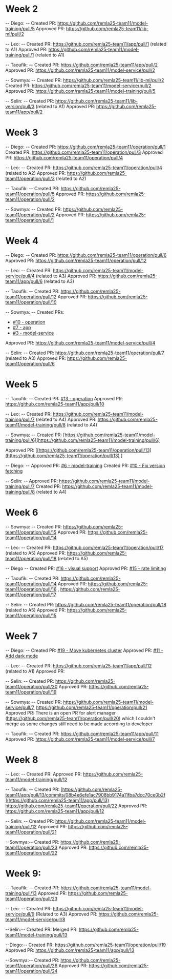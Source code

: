 # Week 2
-- Diego: --
Created PR: https://github.com/remla25-team11/model-training/pull/5
Approved PR: https://github.com/remla25-team11/lib-ml/pull/2

-- Leo: --
Created PR: https://github.com/remla25-team11/app/pull/1 (related to A1)
Approved PR: https://github.com/remla25-team11/model-training/pull/1 (related to A1)

-- Taoufik: --
Created PR: https://github.com/remla25-team11/app/pull/2
Approved PR: https://github.com/remla25-team11/model-service/pull/2

-- Sowmya: --
Created PR: https://github.com/remla25-team11/lib-ml/pull/2
Created PR: https://github.com/remla25-team11/model-service/pull/2
Approved PR: https://github.com/remla25-team11/model-training/pull/5

-- Selin: --
Created PR: https://github.com/remla25-team11/lib-version/pull/3 (related to A1)
Approved PR: https://github.com/remla25-team11/app/pull/2

# Week 3

-- Diego: --
Created PR: https://github.com/remla25-team11/operation/pull/1
Created PR: https://github.com/remla25-team11/operation/pull/3
Approved PR: https://github.com/remla25-team11/operation/pull/4

-- Leo: --
Created PR: https://github.com/remla25-team11/operation/pull/4 (related to A2)
Approved PR: https://github.com/remla25-team11/operation/pull/3 (related to A2)

-- Taoufik: --
Created PR: https://github.com/remla25-team11/operation/pull/5
Approved PR: https://github.com/remla25-team11/operation/pull/2

-- Sowmya: --
Created PR: https://github.com/remla25-team11/operation/pull/2
Approved PR: https://github.com/remla25-team11/operation/pull/1


# Week 4

-- Diego: --
Created PR: https://github.com/remla25-team11/operation/pull/6
Approved PR: https://github.com/remla25-team11/operation/pull/12

-- Leo: --
Created PR: https://github.com/remla25-team11/model-service/pull/4 (related to A3)
Approved PR: https://github.com/remla25-team11/app/pull/6 (related to A3)

-- Taoufik: --
Created PR: https://github.com/remla25-team11/operation/pull/12
Approved PR: https://github.com/remla25-team11/operation/pull/10

-- Sowmya: --
Created PRs:
- [#10 - operation](https://github.com/remla25-team11/operation/pull/10)
- [#7 - app](https://github.com/remla25-team11/app/pull/7)
- [#3 - model-service](https://github.com/remla25-team11/model-service/pull/3)

Approved PR: https://github.com/remla25-team11/model-service/pull/4


-- Selin: --
Created PR: https://github.com/remla25-team11/operation/pull/7 (related to A3)
Approved PR: https://github.com/remla25-team11/operation/pull/6

# Week 5

-- Taoufik: --
Created PR: [#13 - operation](https://github.com/remla25-team11/operation/pull/13)
Approved PR: https://github.com/remla25-team11/app/pull/10

-- Leo: --
Created PR: https://github.com/remla25-team11/model-training/pull/7 (related to A4)
Approved PR: https://github.com/remla25-team11/model-training/pull/8 (related to A4)

-- Sowmya: --
Created PR: [https://github.com/remla25-team11/model-training/pull/6](https://github.com/remla25-team11/model-training/pull/6)

Approved PR: [[https://github.com/remla25-team11/operation/pull/13](https://github.com/remla25-team11/operation/pull/13)
]

-- Diego: --
Approved PR: [#6 - model-training](https://github.com/remla25-team11/model-training/pull/6)
Created PR: [#10 - Fix version fetching](https://github.com/remla25-team11/app/pull/10)

-- Selin: --
Approved PR: https://github.com/remla25-team11/model-training/pull/7 
Created PR: https://github.com/remla25-team11/model-training/pull/8 (related to A4)

# Week 6

-- Sowmya: --
Created PR: https://github.com/remla25-team11/operation/pull/15
Approved PR: https://github.com/remla25-team11/operation/pull/14

-- Leo: --
Created PR: https://github.com/remla25-team11/operation/pull/17 (related to A5)
Approved PR: https://github.com/remla25-team11/operation/pull/18 (related to A5)

-- Diego --
Created PR: [#16 - visual support](https://github.com/remla25-team11/operation/pull/16)
Approved PR: [#15 - rate limiting](https://github.com/remla25-team11/operation/pull/15)

-- Taoufik: --
Created PR: https://github.com/remla25-team11/operation/pull/14
Approved PR: https://github.com/remla25-team11/operation/pull/16 , https://github.com/remla25-team11/operation/pull/17

-- Selin: --
Created PR: https://github.com/remla25-team11/operation/pull/18 (related to A5)
Approved PR: https://github.com/remla25-team11/operation/pull/15

# Week 7

-- Diego: --
Created PR: [#19 - Move kubernetes cluster](https://github.com/remla25-team11/operation/pull/19)
Approved PR: [#11 - Add dark mode](https://github.com/remla25-team11/app/pull/11)

-- Leo: --
Created PR: https://github.com/remla25-team11/app/pull/12 (related to A1)
Approved PR: 

-- Selin: --
Created PR: https://github.com/remla25-team11/operation/pull/20
Approved PR: https://github.com/remla25-team11/operation/pull/19

-- Sowmya: --
Created PR: https://github.com/remla25-team11/model-service/pull/7, https://github.com/remla25-team11/operation/pull/21
Approved PR: There is an open PR for alert manager (https://github.com/remla25-team11/operation/pull/20) which I couldn't merge as some changes still need to be made according to developer

-- Taoufik: --
Created PR: https://github.com/remla25-team11/app/pull/11
Approved PR: https://github.com/remla25-team11/model-service/pull/7

# Week 8

-- Leo: --
Created PR: 
Approved PR: https://github.com/remla25-team11/model-training/pull/12


-- Taoufik: --
Created PR: [https://github.com/remla25-team11/app/pull/13/commits/08b4e6efe1ac7908bb9174a11fba7dcc70ce0b2f](https://github.com/remla25-team11/app/pull/13)
https://github.com/remla25-team11/operation/pull/22
Approved PR: https://github.com/remla25-team11/app/pull/12

-- Selin: --
Created PR: https://github.com/remla25-team11/model-training/pull/12
Approved PR: https://github.com/remla25-team11/operation/pull/21


--Sowmya:--
Created PR: https://github.com/remla25-team11/operation/pull/23
Approved PR: https://github.com/remla25-team11/operation/pull/22

# Week 9:

-- Taoufik: --
Created PR: https://github.com/remla25-team11/model-training/pull/13
Approved PR: https://github.com/remla25-team11/operation/pull/23

-- Leo: --
Created PR: https://github.com/remla25-team11/model-service/pull/9 (Related to A3)
Approved PR: https://github.com/remla25-team11/model-service/pull/8 

--Selin:--
Created PR:
Merged PR: https://github.com/remla25-team11/model-training/pull/13

--Diego:--
Created PR: https://github.com/remla25-team11/operation/pull/19
Approved PR: https://github.com/remla25-team11/app/pull/13

--Sowmya:--
Created PR: https://github.com/remla25-team11/operation/pull/26
Approved PR: https://github.com/remla25-team11/operation/pull/24

